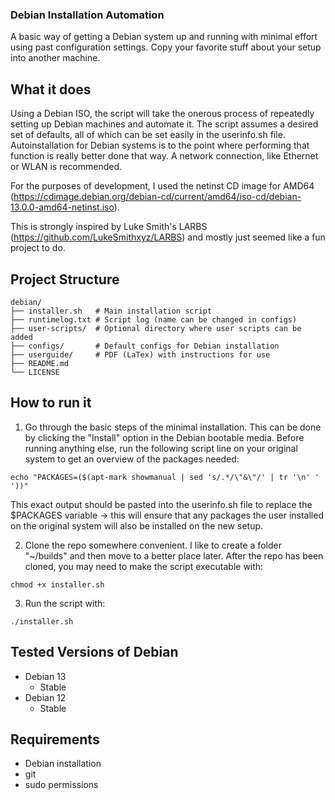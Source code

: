 ### Debian Installation Automation

A basic way of getting a Debian system up and running with minimal effort using past configuration settings. Copy your favorite stuff about your setup into another machine. 

## What it does

Using a Debian ISO, the script will take the onerous process of repeatedly setting up Debian machines and automate it. The script assumes a desired set of defaults, all of which can be set easily in the userinfo.sh file. Autoinstallation for Debian systems is to the point where performing that function is really better done that way. A network connection, like Ethernet or WLAN is recommended. 

For the purposes of development, I used the netinst CD image for AMD64 (https://cdimage.debian.org/debian-cd/current/amd64/iso-cd/debian-13.0.0-amd64-netinst.iso). 

This is strongly inspired by Luke Smith's LARBS (https://github.com/LukeSmithxyz/LARBS) and mostly just seemed like a fun project to do. 


## Project Structure

```
debian/
├── installer.sh   # Main installation script
├── runtimelog.txt # Script log (name can be changed in configs)
├── user-scripts/  # Optional directory where user scripts can be added
├── configs/       # Default configs for Debian installation
├── userguide/     # PDF (LaTex) with instructions for use
├── README.md
└── LICENSE
```


## How to run it

1) Go through the basic steps of the minimal installation. This can be done by clicking the "Install" option in the Debian bootable media. Before running anything else, run the following script line on your original system to get an overview of the packages needed:

```
echo "PACKAGES=($(apt-mark showmanual | sed 's/.*/\"&\"/' | tr '\n' ' '))"
```

This exact output should be pasted into the userinfo.sh file to replace the $PACKAGES variable &#8594; this will ensure that any packages the user installed on the original system will also be installed on the new setup.


2) Clone the repo somewhere convenient. I like to create a folder "~/builds" and then move to a better place later. After the repo has been cloned, you may need to make the script executable with:

```
chmod +x installer.sh
```

3) Run the script with:

```
./installer.sh
```


## Tested Versions of Debian

- Debian 13
    - Stable
- Debian 12
    - Stable


## Requirements

- Debian installation
- git
- sudo permissions